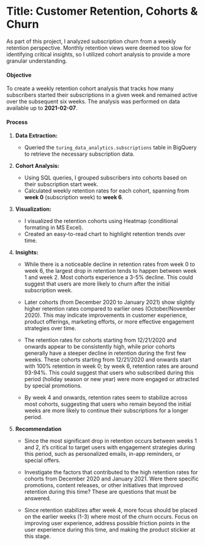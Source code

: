 # Title: Customer Retention, Cohorts & Churn

As part of this project, I analyzed subscription churn from a weekly retention perspective. Monthly retention views were deemed too slow for identifying critical insights, so I utilized cohort analysis to provide a more granular understanding.

#### **Objective**
To create a weekly retention cohort analysis that tracks how many subscribers started their subscriptions in a given week and remained active over the subsequent six weeks. The analysis was performed on data available up to **2021-02-07**.

#### **Process**
1. **Data Extraction:**
   - Queried the `turing_data_analytics.subscriptions` table in BigQuery to retrieve the necessary subscription data.
   
2. **Cohort Analysis:**
   - Using SQL queries, I grouped subscribers into cohorts based on their subscription start week.
   - Calculated weekly retention rates for each cohort, spanning from **week 0** (subscription week) to **week 6**.

3. **Visualization:**
   - I visualized the retention cohorts using Heatmap (conditional formating in MS Excel).
   - Created an easy-to-read chart to highlight retention trends over time.

4. **Insights:**
   - While there is a noticeable decline in retention rates from week 0 to week 6, the largest drop in retention tends to happen between week 1 and week 2. Most cohorts experience a 3-5% decline. This could suggest that users are more likely to churn after the initial subscription week.
   
   - Later cohorts (from December 2020 to January 2021) show slightly higher retention rates compared to earlier ones (October/November 2020). This may indicate improvements in customer experience, product offerings, marketing efforts, or more effective engagement strategies over time.
   
   - The retention rates for cohorts starting from 12/21/2020 and onwards appear to be consistently high, while prior cohorts generally have a steeper decline in retention during the first few weeks. These cohorts starting from 12/21/2020 and onwards start with 100% retention in week 0; by week 6, retention rates are around 93-94%. This could suggest that users who subscribed during this period (holiday season or new year) were more engaged or attracted by special promotions.
   
   - By week 4 and onwards, retention rates seem to stabilize across most cohorts, suggesting that users who remain beyond the initial weeks are more likely to continue their subscriptions for a longer period.
   
5. **Recommendation**
    - Since the most significant drop in retention occurs between weeks 1 and 2, it’s critical to target users with engagement strategies during this period, such as personalized emails, in-app reminders, or special offers.
    
    - Investigate the factors that contributed to the high retention rates for cohorts from December 2020 and January 2021. Were there specific promotions, content releases, or other initiatives that improved retention during this time? These are questions that must be answered.
    
    - Since retention stabilizes after week 4, more focus should be placed on the earlier weeks (1-3) where most of the churn occurs. Focus on improving user experience, address possible friction points in the user experience during this time, and making the product stickier at this stage.
    